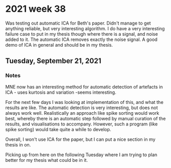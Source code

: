 # 2021 week 38

Was testing out automatic ICA for Beth's paper.
Didn't manage to get anything reliable, but very interesting algorithm.
I do have a very interesting failure case to put in my thesis though where there is a signal, and noise added to it.
The automatic ICA removes exactly the noise signal.
A good demo of ICA in general and should be in my thesis.

## Tuesday, September 21, 2021

### Notes

MNE now has an interesting method for automatic detection of artefacts in ICA - uses kurtosis and variation -seems interesting.

For the next few days I was looking at implementation of this, and what the results are like. The automatic detection is very interesting, but does not always work well.
Realistically an approach like spike sorting would work best, whereby there is an automatic step followed by manual curation of the results, and visualisations to accompany.
However, such a program (like spike sorting) would take quite a while to develop.

Overall, I won't use ICA for the paper, but I can put a nice section in my thesis in on.

Picking up from here on the following Tuesday where I am trying to plan better for my thesis what could be in it.

